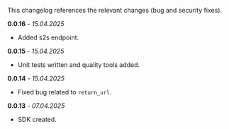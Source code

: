 This changelog references the relevant changes (bug and security fixes).

**0.0.16** - _15.04.2025_
* Added s2s endpoint.

**0.0.15** - _15.04.2025_
* Unit tests written and quality tools added.

**0.0.14** - _15.04.2025_
* Fixed bug related to `return_url`.

**0.0.13** - _07.04.2025_
* SDK created.
